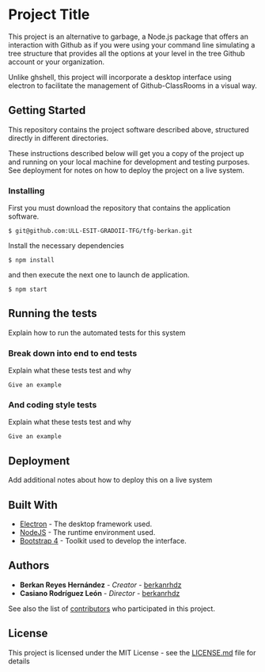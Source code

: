 # Project Title

This project is an alternative to garbage, a Node.js package that offers an interaction with Github as if you were using your command line simulating a tree structure that provides all the options at your level in the tree Github account or your organization.

Unlike ghshell, this project will incorporate a desktop interface using electron to facilitate the management of Github-ClassRooms in a visual way.

## Getting Started

This repository contains the project software described above, structured directly in different directories.

These instructions described below will get you a copy of the project up and running on your local machine for development and testing purposes. See deployment for notes on how to deploy the project on a live system.

### Installing

First you must download the repository that contains the application software.

```
$ git@github.com:ULL-ESIT-GRADOII-TFG/tfg-berkan.git
```

Install the necessary dependencies

```
$ npm install
```

and then execute the next one to launch de application.

```
$ npm start
```

## Running the tests

Explain how to run the automated tests for this system

### Break down into end to end tests

Explain what these tests test and why

```
Give an example
```

### And coding style tests

Explain what these tests test and why

```
Give an example
```

## Deployment

Add additional notes about how to deploy this on a live system

## Built With

* [Electron](https://electronjs.org/) - The desktop framework used.
* [NodeJS](https://nodejs.org/es/) - The runtime environment used.
* [Bootstrap 4](https://getbootstrap.com/) - Toolkit used to develop the interface.


## Authors

* **Berkan Reyes Hernández** - *Creator* - [berkanrhdz](https://github.com/berkanrhdz)
* **Casiano Rodríguez León** - *Director* - [berkanrhdz](https://github.com/crguezl)


See also the list of [contributors](https://github.com/ULL-ESIT-GRADOII-TFG/tfg-berkan/graphs/contributors) who participated in this project.

## License

This project is licensed under the MIT License - see the [LICENSE.md](https://github.com/ULL-ESIT-GRADOII-TFG/tfg-berkan-software/blob/f11cbad898a3140a6ec89e485f6472ef8f80963e/LICENSE) file for details


